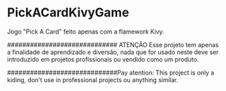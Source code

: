 # PickACardKivyGame
Jogo "Pick A Card" feito apenas com a flamework Kivy. 

############################# ATENÇÂO
Esse projeto tem apenas a finalidade de aprendizado e diversão, nada que for usado neste deve ser introduzido em projetos profissionais ou vendido como um produto.


#############################Pay atention:
This project is only a kiding, don't use in professional projects ou anything similar.



